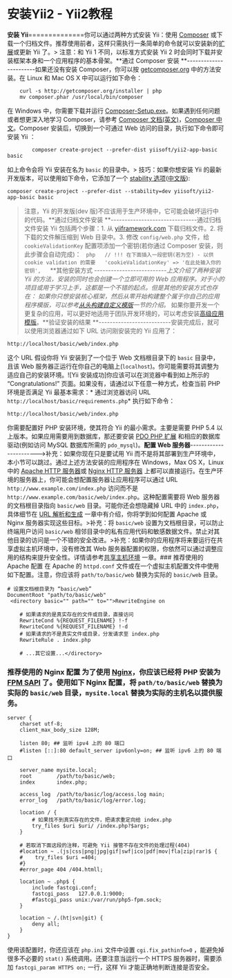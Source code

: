 # 安装Yii2 - Yii2教程

**安装 Yii**==============你可以通过两种方式安装 Yii：使用 [Composer](http://getcomposer.org/) 或下载一个归档文件。推荐使用前者，这样只需执行一条简单的命令就可以安装新的[扩展](extend-creating-extensions.md)或更新 Yii 了。> 注意：和 Yii 1 不同，以标准方式安装 Yii 2 时会同时下载并安装框架本身和一个应用程序的基本骨架。**通过 Composer 安装 **-----------------------如果还没有安装 Composer，你可以按 [getcomposer.org](https://getcomposer.org/download/) 中的方法安装。在 Linux 和 Mac OS X 中可以运行如下命令：

```
    curl -s http://getcomposer.org/installer | php
    mv composer.phar /usr/local/bin/composer

```

在 Windows 中，你需要下载并运行 [Composer-Setup.exe](https://getcomposer.org/Composer-Setup.exe)。如果遇到任何问题或者想更深入地学习 Composer，请参考 [Composer 文档(英文)](https://getcomposer.org/doc/)，[Composer 中文](https://github.com/5-say/composer-doc-cn)。Composer 安装后，切换到一个可通过 Web 访问的目录，执行如下命令即可安装 Yii ：

```
	    composer create-project --prefer-dist yiisoft/yii2-app-basic basic
```

如上命令会将 Yii 安装在名为 `basic` 的目录中。> 技巧：如果你想安装 Yii 的最新开发版本，可以使用如下命令，它添加了一个 [stability 选项](https://getcomposer.org/doc/04-schema.md#minimum-stability)([中文版](https://github.com/5-say/composer-doc-cn/blob/master/cn-introduction/04-schema.md#minimum-stability)):  

```
composer create-project --prefer-dist --stability=dev yiisoft/yii2-app-basic basic
```

> 注意，Yii 的开发版(dev 版)不应该用于生产环境中，它可能会破坏运行中的代码。**通过归档文件安装 **-------------------------------通过归档文件安装 Yii 包括两个步骤：1\. 从 [yiiframework.com](http://www.yiiframework.com/download/yii2-basic) 下载归档文件。2\. 将下载的文件解压缩到 Web 目录中。3\. 修改 `config/web.php` 文件，给 `cookieValidationKey` 配置项添加一个密钥(若你通过 Composer 安装，则此步骤会自动完成)：   ```php   // !!! 在下面插入一段密钥(若为空) - 以供 cookie validation 的需要   'cookieValidationKey' => '在此处输入你的密钥',   ```**其他安装方式 **--------------------------上文介绍了两种安装 Yii 的方法，安装的同时也会创建一个立即可用的 Web 应用程序。对于小的项目或用于学习上手，这都是一个不错的起点。但是其他的安装方式也存在：* 如果你只想安装核心框架，然后从零开始构建整个属于你自己的应用程序模版，可以参考[从头构建自定义模版](tutorial-start-from-scratch.md)一节的介绍。* 如果你要开发一个更复杂的应用，可以更好地适用于团队开发环境的，可以考虑安装[高级应用模版](tutorial-advanced-app.md)。**验证安装的结果 **--------------------------安装完成后，就可以使用浏览器通过如下 URL 访问刚安装完的 Yii 应用了：

```
http://localhost/basic/web/index.php
```

这个 URL 假设你将 Yii 安装到了一个位于 Web 文档根目录下的 `basic` 目录中，且该 Web 服务器正运行在你自己的电脑上(`localhost`)。你可能需要将其调整为适应自己的安装环境。![Yii 安装成功]你应该可以在浏览器中看到如上所示的 “Congratulations!” 页面。如果没有，请通过以下任意一种方式，检查当前 PHP 环境是否满足 Yii 最基本需求：* 通过浏览器访问 URL `http://localhost/basic/requirements.php`* 执行如下命令：  

```
http://localhost/basic/web/index.php

```

你需要配置好 PHP 安装环境，使其符合 Yii 的最小需求。主要是需要 PHP 5.4 以上版本。如果应用需要用到数据库，那还要安装 [PDO PHP 扩展](http://www.php.net/manual/zh/pdo.installation.php) 和相应的数据库驱动(例如访问 MySQL 数据库所需的 `pdo_mysql`)。**配置 Web 服务器**----------------------->补充：如果你现在只是要试用 Yii 而不是将其部署到生产环境中，本小节可以跳过。通过上述方法安装的应用程序在 Windows，Max OS X，Linux 中的 [Apache HTTP 服务器](http://httpd.apache.org/)或 [Nginx HTTP 服务器](http://nginx.org/) 上都可以直接运行。在生产环境的服务器上，你可能会想配置服务器让应用程序可以通过 URL `http://www.example.com/index.php` 访问而不是 `http://www.example.com/basic/web/index.php`。这种配置需要将 Web 服务器的文档根目录指向 `basic/web` 目录。可能你还会想隐藏掉 URL 中的 `index.php`，具体细节在 [URL 解析和生成](runtime-url-handling.md) 一章中有介绍，你将学到如何配置 Apache 或 Nginx 服务器实现这些目标。>补充：将 `basic/web` 设置为文档根目录，可以防止终端用户访问 `basic/web` 相邻目录中的私有应用代码和敏感数据文件。禁止对其他目录的访问是一个不错的安全改进。>补充：如果你的应用程序将来要运行在共享虚拟主机环境中，没有修改其 Web 服务器配置的权限，你依然可以通过调整应用的结构来提升安全性。详情请参考[共享主机环境](tutorial-shared-hosting.md) 一章。### 推荐使用的 Apache 配置 <a name="recommended-apache-configuration"></a>在 Apache 的 `httpd.conf` 文件或在一个虚拟主机配置文件中使用如下配置。注意，你应该将 `path/to/basic/web` 替换为实际的 `basic/web` 目录。

```
# 设置文档根目录为 “basic/web”
DocumentRoot "path/to/basic/web"
 <directory basic="" path="" to="">RewriteEngine on

    # 如果请求的是真实存在的文件或目录，直接访问
    RewriteCond %{REQUEST_FILENAME} !-f
    RewriteCond %{REQUEST_FILENAME} !-d
    # 如果请求的不是真实文件或目录，分发请求至 index.php
    RewriteRule . index.php

    # ...其它设置...</directory> 

```

### 推荐使用的 Nginx 配置 <a name="recommended-nginx-configuration"></a>为了使用 [Nginx](http://wiki.nginx.org/)，你应该已经将 PHP 安装为 [FPM SAPI](http://php.net/install.fpm) 了。使用如下 Nginx 配置，将 `path/to/basic/web` 替换为实际的 `basic/web` 目录，`mysite.local` 替换为实际的主机名以提供服务。

```
server {
    charset utf-8;
    client_max_body_size 128M;

    listen 80; ## 监听 ipv4 上的 80 端口
    #listen [::]:80 default_server ipv6only=on; ## 监听 ipv6 上的 80 端口

    server_name mysite.local;
    root        /path/to/basic/web;
    index       index.php;

    access_log  /path/to/basic/log/access.log main;
    error_log   /path/to/basic/log/error.log;

    location / {
        # 如果找不到真实存在的文件，把请求重定向给 index.php
        try_files $uri $uri/ /index.php?$args;
    }

    # 若取消下面这段的注释，可避免 Yii 接管不存在文件的处理过程(404)
    #location ~ .(js|css|png|jpg|gif|swf|ico|pdf|mov|fla|zip|rar)$ {
    #    try_files $uri =404;
    #}
    #error_page 404 /404.htmll;

    location ~ .php$ {
        include fastcgi.conf;
        fastcgi_pass   127.0.0.1:9000;
        #fastcgi_pass unix:/var/run/php5-fpm.sock;
    }

    location ~ /.(ht|svn|git) {
        deny all;
    }
}
```

使用该配置时，你还应该在 `php.ini` 文件中设置 `cgi.fix_pathinfo=0` ，能避免掉很多不必要的 `stat()` 系统调用。还要注意当运行一个 HTTPS 服务器时，需要添加 `fastcgi_param HTTPS on;` 一行，这样 Yii 才能正确地判断连接是否安全。 